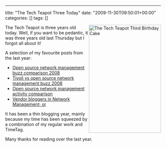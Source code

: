 ---
title: "The Tech Teapot Three Today"
date: "2009-11-30T09:50:01+00:00"
categories: []
tags: []

<img class="alignright size-full wp-image-1510" title="The Tech Teapot Third Birthday Cake" src="http://techteapot.com/wp-content/uploads/2009/11/phpRrWWSsAM.jpg" alt="The Tech Teapot Third Birthday Cake" width="233" height="350" align="right" />The Tech Teapot is three years old today. Well, if you want to be pedantic, it was three years old last Thursday but I forgot all about it!

A selection of my favourite posts from the last year:
<ul>
 	<li><a title="Permanent Link to Open source network management buzz comparison 2008" href="http://techteapot.com/open-source-network-management-buzz-comparison-2008/" rel="bookmark">Open source network management buzz comparison 2008</a></li>
 	<li><a title="Permanent Link to Tivoli vs open source network management buzz 2008" href="http://techteapot.com/tivoli-vs-open-source-network-management-buzz-2008/" rel="bookmark">Tivoli vs open source network management buzz 2008</a></li>
 	<li><a title="Permanent Link to Open source network management activity comparison" href="http://techteapot.com/open-source-network-management-activity-comparison/" rel="bookmark">Open source network management activity comparison</a></li>
 	<li><a title="Permanent Link: Vendor bloggers in Network Management; or" href="http://techteapot.com/vendor-bloggers-in-network-management/" rel="bookmark">Vendor bloggers in Network Management; or</a></li>
</ul>
It has been a thin blogging year, mainly because my time has been squeezed by a combination of my regular work and TimeTag.

Many thanks for reading over the last year.
